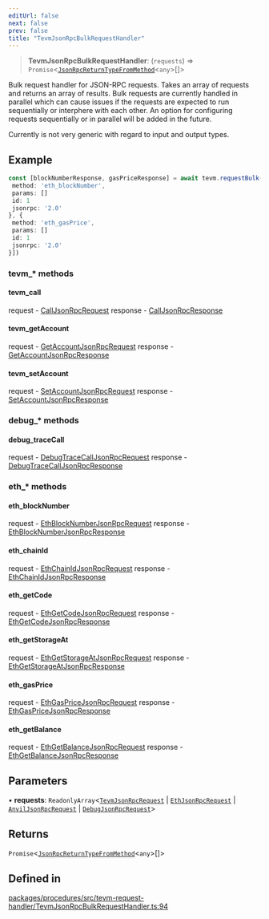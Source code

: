 ```yaml
---
editUrl: false
next: false
prev: false
title: "TevmJsonRpcBulkRequestHandler"
---
```


> **TevmJsonRpcBulkRequestHandler**: (`requests`) => `Promise`\<[`JsonRpcReturnTypeFromMethod`](/reference/tevm/procedures/type-aliases/jsonrpcreturntypefrommethod/)\<`any`\>[]\>

Bulk request handler for JSON-RPC requests. Takes an array of requests and returns an array of results.
Bulk requests are currently handled in parallel which can cause issues if the requests are expected to run
sequentially or interphere with each other. An option for configuring requests sequentially or in parallel
will be added in the future.

Currently is not very generic with regard to input and output types.

## Example

```typescript
const [blockNumberResponse, gasPriceResponse] = await tevm.requestBulk([{
 method: 'eth_blockNumber',
 params: []
 id: 1
 jsonrpc: '2.0'
}, {
 method: 'eth_gasPrice',
 params: []
 id: 1
 jsonrpc: '2.0'
}])
```

### tevm_* methods

#### tevm_call

request - [CallJsonRpcRequest](../../../../../../../../reference/tevm/procedures/type-aliases/calljsonrpcrequest)
response - [CallJsonRpcResponse](../../../../../../../../reference/tevm/procedures/type-aliases/calljsonrpcresponse)

#### tevm_getAccount

request - [GetAccountJsonRpcRequest](../../../../../../../../reference/tevm/procedures/type-aliases/getaccountjsonrpcrequest)
response - [GetAccountJsonRpcResponse](../../../../../../../../reference/tevm/procedures/type-aliases/getaccountjsonrpcresponse)

#### tevm_setAccount

request - [SetAccountJsonRpcRequest](../../../../../../../../reference/tevm/procedures/type-aliases/setaccountjsonrpcrequest)
response - [SetAccountJsonRpcResponse](../../../../../../../../reference/tevm/procedures/type-aliases/setaccountjsonrpcresponse)

### debug_* methods

#### debug_traceCall

request - [DebugTraceCallJsonRpcRequest](../../../../../../../../reference/tevm/procedures/type-aliases/debugtracecalljsonrpcrequest)
response - [DebugTraceCallJsonRpcResponse](../../../../../../../../reference/tevm/procedures/type-aliases/debugtracecalljsonrpcresponse)

### eth_* methods

#### eth_blockNumber

request - [EthBlockNumberJsonRpcRequest](../../../../../../../../reference/tevm/procedures/type-aliases/ethblocknumberjsonrpcrequest)
response - [EthBlockNumberJsonRpcResponse](../../../../../../../../reference/tevm/procedures/type-aliases/ethblocknumberjsonrpcresponse)

#### eth_chainId

request - [EthChainIdJsonRpcRequest](../../../../../../../../reference/tevm/procedures/type-aliases/ethchainidjsonrpcrequest)
response - [EthChainIdJsonRpcResponse](../../../../../../../../reference/tevm/procedures/type-aliases/ethchainidjsonrpcresponse)

#### eth_getCode

request - [EthGetCodeJsonRpcRequest](../../../../../../../../reference/tevm/procedures/type-aliases/ethgetcodejsonrpcrequest)
response - [EthGetCodeJsonRpcResponse](../../../../../../../../reference/tevm/procedures/type-aliases/ethgetcodejsonrpcresponse)

#### eth_getStorageAt

request - [EthGetStorageAtJsonRpcRequest](../../../../../../../../reference/tevm/procedures/type-aliases/ethgetstorageatjsonrpcrequest)
response - [EthGetStorageAtJsonRpcResponse](../../../../../../../../reference/tevm/procedures/type-aliases/ethgetstorageatjsonrpcresponse)

#### eth_gasPrice

request - [EthGasPriceJsonRpcRequest](../../../../../../../../reference/tevm/procedures/type-aliases/ethgaspricejsonrpcrequest)
response - [EthGasPriceJsonRpcResponse](../../../../../../../../reference/tevm/procedures/type-aliases/ethgaspricejsonrpcresponse)

#### eth_getBalance

request - [EthGetBalanceJsonRpcRequest](../../../../../../../../reference/tevm/procedures/type-aliases/ethgetbalancejsonrpcrequest)
response - [EthGetBalanceJsonRpcResponse](../../../../../../../../reference/tevm/procedures/type-aliases/ethgetbalancejsonrpcresponse)

## Parameters

• **requests**: `ReadonlyArray`\<[`TevmJsonRpcRequest`](/reference/tevm/procedures/type-aliases/tevmjsonrpcrequest/) \| [`EthJsonRpcRequest`](/reference/tevm/procedures/type-aliases/ethjsonrpcrequest/) \| [`AnvilJsonRpcRequest`](/reference/tevm/procedures/type-aliases/anviljsonrpcrequest/) \| [`DebugJsonRpcRequest`](/reference/tevm/procedures/type-aliases/debugjsonrpcrequest/)\>

## Returns

`Promise`\<[`JsonRpcReturnTypeFromMethod`](/reference/tevm/procedures/type-aliases/jsonrpcreturntypefrommethod/)\<`any`\>[]\>

## Defined in

[packages/procedures/src/tevm-request-handler/TevmJsonRpcBulkRequestHandler.ts:94](https://github.com/qbzzt/tevm-monorepo/blob/main/packages/procedures/src/tevm-request-handler/TevmJsonRpcBulkRequestHandler.ts#L94)
